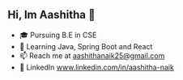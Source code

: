 ## Hi, Im Aashitha 👋

- 🎓 Pursuing  B.E in CSE
- 🌱 Learning Java, Spring Boot and React
- 📫 Reach me at aashithanaik25@gmail.com
- 🔗 LinkedIn www.linkedin.com/in/aashitha-naik

<!--
**Aashitha25/Aashitha25** is a ✨ _special_ ✨ repository because its `README.md` (this file) appears on your GitHub profile.

Here are some ideas to get you started:

- 🔭 I’m currently working on ...
- 🌱 I’m currently learning ...
- 👯 I’m looking to collaborate on ...
- 🤔 I’m looking for help with ...
- 💬 Ask me about ...
- 📫 How to reach me: ...
- 😄 Pronouns: ...
- ⚡ Fun fact: ...
-->
